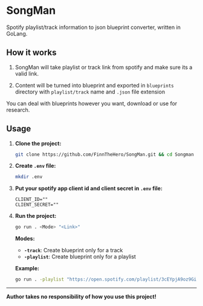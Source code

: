 # SongMan
Spotify playlist/track information to json blueprint converter, written in GoLang.

## How it works
1. SongMan will take playlist or track link from spotify and make sure its a valid link.

2. Content will be turned into blueprint and exported in `blueprints` directory with `playlist/track` name and `.json` file extension

You can deal with blueprints however you want, download or use for research.

## Usage
1. **Clone the project:**
    ```bash
    git clone https://github.com/FinnTheHero/SongMan.git && cd Songman
    ```
2. **Create `.env` file:**
    ```bash
    mkdir .env
    ```
3. **Put your spotify app client id and client secret in `.env` file:**
    ```
    CLIENT_ID=""
    CLIENT_SECRET=""
    ```
4. **Run the project:**
    ```bash
    go run . <Mode> "<Link>"
    ```
    **Modes:**
    * **`-track`**: Create blueprint only for a track
    * **`-playlist`**: Create blueprint only for a playlist

    **Example:**
    ```bash
    go run . -playlist "https://open.spotify.com/playlist/3cEYpjA9oz9GiPac4AsH4n"
    ```

---

**Author takes no responsibility of how you use this project!**